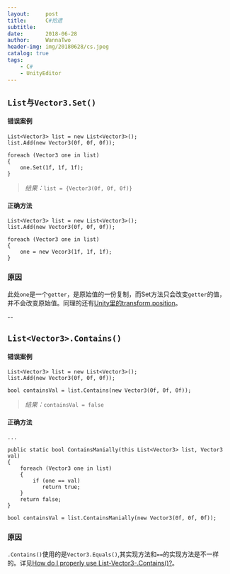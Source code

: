 ```yaml
---
layout:     post
title:      C#拾遗
subtitle:   
date:       2018-06-28
author:     WannaTwo
header-img: img/20180628/cs.jpeg
catalog: true
tags:
    - C#
    - UnityEditor
---
```


## `List与Vector3.Set()`

#### 错误案例

```
List<Vector3> list = new List<Vector3>();
list.Add(new Vector3(0f, 0f, 0f));

foreach (Vector3 one in list)
{
	one.Set(1f, 1f, 1f);
}
```

> *结果：*`list = {Vector3(0f, 0f, 0f)}`

#### 正确方法

```
List<Vector3> list = new List<Vector3>();
list.Add(new Vector3(0f, 0f, 0f));

foreach (Vector3 one in list)
{
	one = new Vecor3(1f, 1f, 1f);
}
```

### **原因**

此处`one`是一个`getter`，是原始值的一份复制，而Set方法只会改变`getter`的值，并不会改变原始值。同理的还有[Unity里的transform.position](https://answers.unity.com/questions/887982/why-does-vector3set-not-work.html)。

--

## `List<Vector3>.Contains()`

#### 错误案例

```
List<Vector3> list = new List<Vector3>();
list.Add(new Vector3(0f, 0f, 0f));

bool containsVal = list.Contains(new Vector3(0f, 0f, 0f));
```

> *结果：*`containsVal = false`

#### 正确方法

```
...

public static bool ContainsManially(this List<Vector3> list, Vector3 val)
{
    foreach (Vector3 one in list)
    {
        if (one == val)
           return true;
    }
    return false;
}

bool containsVal = list.ContainsManially(new Vector3(0f, 0f, 0f));
```
### **原因**

`.Contains()`使用的是`Vector3.Equals()`,其实现方法和`==`的实现方法是不一样的。详见[How do I properly use List-Vector3-.Contains()?](https://answers.unity.com/questions/1158276/how-do-i-properly-use-listcontains.html)。